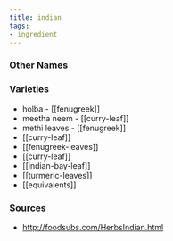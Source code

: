 ```yaml
---
title: indian
tags:
- ingredient
---
```



### Other Names


### Varieties

* holba - [[fenugreek]]
* meetha neem - [[curry-leaf]]
* methi leaves - [[fenugreek]]
* [[curry-leaf]]
* [[fenugreek-leaves]]
* [[curry-leaf]]
* [[indian-bay-leaf]]
* [[turmeric-leaves]]
* [[equivalents]]

### Sources
* http://foodsubs.com/HerbsIndian.html
